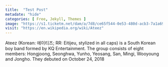 ```yaml
---
title:  "Test Post"
metadate: "hide"
categories: [ Free, Jekyll, Themes ]
image: "https://s1.ticketm.net/dam/a/7d8/ce65f544-0e53-480d-acb3-7a1a695457d8_RETINA_PORTRAIT_3_2.jpg"
visit: "https://en.wikipedia.org/wiki/Ateez"
---
```

Ateez (Korean: 에이티즈; RR: Eitijeu, stylized in all caps) is a South Korean boy band formed by KQ Entertainment. The group consists of eight members: Hongjoong, Seonghwa, Yunho, Yeosang, San, Mingi, Wooyoung and Jongho. They debuted on October 24, 2018
